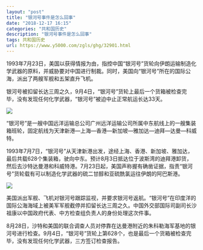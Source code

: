 ```yaml
---
layout: "post"
title: "银河号事件是怎么回事"
date: "2018-12-17 16:15"
categories: "共和国历史"
description: "银河号事件是怎么回事"
tags: 共和国历史
url: https://www.y5000.com/zgls/ghg/32901.html
---
```






1993年7月23日，美国以获得情报为由，指控中国“银河号”货轮向伊朗运输制造化学武器的原料，并威胁要对中国进行制裁。同时，美国向“银河号”所在的国际公海，派出了两艘军舰和五架直升飞机。

银河号被扣留长达三周之久，9月4日，“银河号”货轮上最后一个货箱被检查完毕，没有发现任何化学武器，“银河号”被迫中止正常航运长达33天。

![](https://img.y5000.com/uploads/allimg/180912/8-1P9121H523495.jpg)

“银河号”是一艘中国远洋运输总公司广州远洋运输公司所属中东航线上的一艘集装箱班轮，固定航线为天津新港—上海—香港—新加坡—雅加达—迪拜—达曼—科威特。

1993年7月7日，“银河号”从天津新港出发，途经上海、香港、新加坡、雅加达，最后共载628个集装箱，驶向中东。预计8月3日抵达位于波斯湾的迪拜港卸货，然后去沙特达曼港和科威特港。7月23日起，美国声称握有确凿证据，指责“银河号”货轮载有可以制造化学武器的硫二甘醇和亚硫酰氯运往伊朗的阿巴斯港。

![](https://img.y5000.com/uploads/allimg/180912/8-1P9121H5331J.jpg)

美国派出军舰、飞机对银河号跟踪监视，并要求银河号返航。“银河号”在印度洋的国际公海海域上被美军军舰截停并扣留长达三周之久。中国外交部国际司副司长沙祖康以中国政府代表、中方检查组负责人的身份处理这次件事。

8月28日，沙特和美国的联合调查人员对停靠在达曼港附近的朱科勒海军基地的银河号进行检查。9月4日，“银河号”货轮上第628个，也是最后一个货箱被检查完毕，没有发现任何化学武器，三方签订检查报告。
